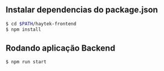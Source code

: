 ## Instalar dependencias do package.json

```bash
$ cd $PATH/haytek-frontend
$ npm install
```

## Rodando aplicação Backend

```bash
$ npm run start
```